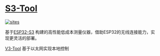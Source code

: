﻿# [S3-Tool](https://github.com/stops-top/S3-Tool)

[![sites](http://182.61.61.133/link/resources/OSQ.png)](http://www.stops.top)

基于[ESP32-S3](https://docs.espressif.com/projects/esp-idf/en/latest/esp32s3/get-started/index.html) 构建的高性能低成本测量仪器，借助ESP32的无线连接能力，实现更灵活的部署。

[V3-Tool](https://github.com/stops-top/V3-Tool) 基于以太网实现本地控制
